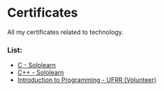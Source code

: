# Certificates

All my certificates related to technology.

### List:

- [C - Sololearn](https://github.com/ed-henrique/certificates/blob/main/C/c-sololearn.pdf)
- [C++ - Sololearn](https://github.com/ed-henrique/certificates/blob/main/C++/cpp-sololearn.pdf)
- [Introduction to Programming - UFRR (Volunteer)](https://github.com/ed-henrique/certificates/blob/main/UFRR/intro-to-programming-ufrr.pdf)
